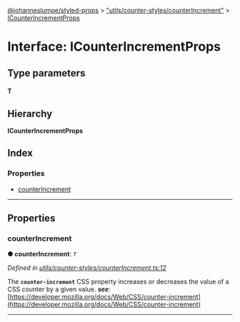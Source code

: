 [@johanneslumpe/styled-props](../README.md) > ["utils/counter-styles/counterIncrement"](../modules/_utils_counter_styles_counterincrement_.md) > [ICounterIncrementProps](../interfaces/_utils_counter_styles_counterincrement_.icounterincrementprops.md)

# Interface: ICounterIncrementProps

## Type parameters
#### T 
## Hierarchy

**ICounterIncrementProps**

## Index

### Properties

* [counterIncrement](_utils_counter_styles_counterincrement_.icounterincrementprops.md#counterincrement)

---

## Properties

<a id="counterincrement"></a>

###  counterIncrement

**● counterIncrement**: *`T`*

*Defined in [utils/counter-styles/counterIncrement.ts:12](https://github.com/johanneslumpe/styled-props/blob/3abf398/src/utils/counter-styles/counterIncrement.ts#L12)*

The **`counter-increment`** CSS property increases or decreases the value of a CSS counter by a given value.
*__see__*: [https://developer.mozilla.org/docs/Web/CSS/counter-increment](https://developer.mozilla.org/docs/Web/CSS/counter-increment)

___

